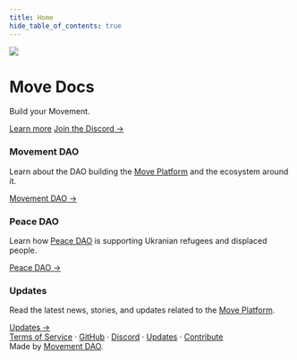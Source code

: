```yaml
---
title: Home
hide_table_of_contents: true
---
```


<div class="hero hero--secondary" >
  <div class="container">
    <div class="row" style={{maxWidth: "800px", margin: "auto"}}>
      <div class="col col--6">
        <img src="/img/logo.gif" className="move-logo"/>
      </div>
      <div class="col col--6">
        <h1 style={{fontSize: "3rem"}}>Move Docs</h1>
        <p style={{fontSize: "2rem"}}>Build your Movement.</p>
        <a class="button button--primary" href="/dao/" style={{marginBottom: "5px"}}>Learn more</a>
        <a class="button button--link" href="https://discord.gg/movexyz" style={{marginBottom: "5px"}}>Join the Discord →</a>
      </div>
    </div>
  </div>
</div>

<style>{"\
  .move-logo{\
    max-height: 250px;\
  }\
  @media screen and (max-width: 997px) {\
    .move-logo{\
      display: none;\
    }\
  }\
"}</style>

<div class="container" style={{marginTop: "30px"}}>
  <div class="row">
    <div class="col col--4">
      <div class="card" style={{marginBottom: "30px"}}>
        <div class="card__header">
          <h3>Movement DAO</h3>
        </div>
        <div class="card__body">
          <p>
            Learn about the DAO building
            the <a href="https://move.xyz">Move Platform</a> and the ecosystem around it.
          </p>
        </div>
        <div class="card__footer">
          <a class="button button--primary button--block" href="/dao">Movement DAO →</a>
        </div>
      </div>
    </div>
    <div class="col col--4">
      <div class="card" style={{marginBottom: "30px"}}>
        <div class="card__header">
          <h3>Peace DAO</h3>
        </div>
        <div class="card__body">
          <p>
            Learn how <a href="https://peace.move.xyz/">Peace DAO</a> is
            supporting Ukranian refugees and displaced people. 
          </p>
        </div>
        <div class="card__footer">
          <a class="button button--primary button--block" href="/peace">Peace DAO →</a>
        </div>
      </div>
    </div>
    <div class="col col--4">
      <div class="card" style={{marginBottom: "30px"}}>
        <div class="card__header">
          <h3>Updates</h3>
        </div>
        <div class="card__body">
          <p>
            Read the latest news, stories, and updates related to
            the <a href="https://move.xyz">Move Platform</a>.
          </p>
        </div>
        <div class="card__footer">
          <a class="button button--primary button--block" href="/peace">Updates →</a>
        </div>
      </div>
    </div>
  </div>
</div>

<footer class="footer">
  <div class="container container--fluid">
    <div class="footer__links">
      <a class="footer__link-item" href="/tos">Terms of Service</a>
      <span class="footer__link-separator">&middot;</span>
      <a class="footer__link-item" href="https://github.com/movement-dao">GitHub</a>
      <span class="footer__link-separator">&middot;</span>
      <a class="footer__link-item" href="https://discord.gg/movexyz">Discord</a>
      <span class="footer__link-separator">&middot;</span>
      <a class="footer__link-item" href="/updates">Updates</a>
      <span class="footer__link-separator">&middot;</span>
      <a class="footer__link-item" href="/dao/contribute">Contribute</a>
    </div>
    <div>Made by <a href="https://discord.gg/movexyz">Movement DAO</a>.</div>
  </div>
</footer>
